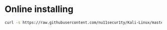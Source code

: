 # Online installing

```bash
curl -s https://raw.githubusercontent.com/nu11secur1ty/Kali-Linux/master/logo/logo.sh | bash
```
